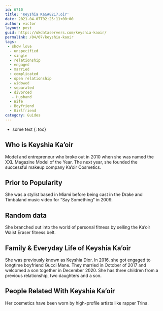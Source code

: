 ```yaml
---
id: 6710
title: 'Keyshia Ka&#8217;oir'
date: 2021-04-07T02:25:11+00:00
author: victor
layout: post
guid: https://ukdataservers.com/keyshia-kaoir/
permalink: /04/07/keyshia-kaoir
tags:
 - show love
  - unspecified
  - single
  - relationship
  - engaged
  - married
  - complicated
  - open relationship
  - widowed
  - separated
  - divorced
   - Husband
  - Wife
  - Boyfriend
  - Girlfriend
category: Guides
---
```


* some text
{: toc}


## Who is Keyshia Ka&#8217;oir



Model and entrepreneur who broke out in 2010 when she was named the XXL Magazine Model of the Year. The next year, she founded the successful makeup company Ka&#8217;oir Cosmetics. 

                
                
                
## Prior to Popularity



She was a stylist based in Miami before being cast in the Drake and Timbaland music video for &#8220;Say Something&#8221; in 2009.

                
                
                
## Random data



She branched out into the world of personal fitness by selling the Ka&#8217;oir Waist Eraser fitness belt.

                
                
                
## Family & Everyday Life of Keyshia Ka&#8217;oir



She was previously known as Keyshia Dior. In 2016, she got engaged to longtime boyfriend Gucci Mane. They married in October of 2017 and welcomed a son together in December 2020. She has three children from a previous relationship, two daughters and a son.

                
                
                
## People Related With Keyshia Ka&#8217;oir



Her cosmetics have been worn by high-profile artists like rapper Trina.

                
              
            
          
          
          
